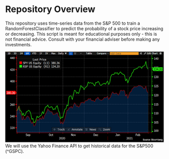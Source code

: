 # Repository Overview
This repository uses time-series data from the S&P 500 to train a RandomForestClassifier to predict the probability of a stock price increasing or decreasing. This script is meant for educational purposes only - this is not financial advice. Consult with your financial adviser before making any investments. 

![S&P-500](images/s&p-logo.jpg)
We will use the Yahoo Finance API to get historical data for the S&P500 (^GSPC).